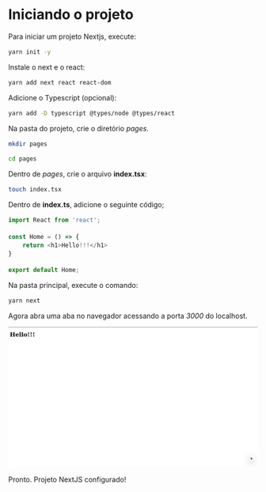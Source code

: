 # Iniciando o projeto

Para iniciar um projeto Nextjs, execute:

```bash
yarn init -y
```

Instale o next e o react:

```bash
yarn add next react react-dom
```

Adicione o Typescript (opcional):

```bash
yarn add -D typescript @types/node @types/react
```
Na pasta do projeto, crie o diretório *pages*.

```bash
mkdir pages
```

```bash
cd pages
```

Dentro de *pages*, crie o arquivo **index.tsx**:

```bash
touch index.tsx
```

Dentro de **index.ts**, adicione o seguinte código;

```javascript
import React from 'react';

const Home = () => {
    return <h1>Hello!!!</h1>
}

export default Home;
```

Na pasta principal, execute o comando:

```bash
yarn next
```

Agora abra uma aba no navegador acessando a porta *3000* do localhost.

![Alt text](./resources/tela-inicial.png?raw=true "Optional Title")

Pronto. Projeto NextJS configurado!